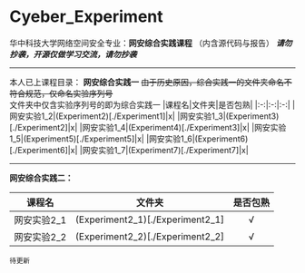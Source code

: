 # Cyeber_Experiment
华中科技大学网络空间安全专业：**网安综合实践课程**
（内含源代码与报告）
 **_请勿抄袭，开源仅做学习交流，请勿抄袭_**
 ___ 
本人已上课程目录：
**网安综合实践一**
	~~由于历史原因，综合实践一的文件夹命名不符合规范，仅命名实验序列号~~
	<br/>
	文件夹中仅含实验序列号的即为综合实践一
|课程名|文件夹|是否包熟|
|:-:|:-:|:-:|
|网安实验1_2|(Experiment2)[./Experiment1]|x|
|网安实验1_3|(Experiment3)[./Experiment2]|x|
|网安实验1_4|(Experiment4)[./Experiment3]|x|
|网安实验1_5|(Experiment5)[./Experiment5]|x|
|网安实验1_6|(Experiment6)[./Experiment6]|x|
|网安实验1_7|(Experiment7)[./Experiment7]|x|
____________________________
**网安综合实践二：**

|课程名|文件夹|是否包熟|
|:-:|:-:|:-:|
|网安实验2_1|(Experiment2_1)[./Experiment2_1]|√|
|网安实验2_2|(Experiment2_2)[./Experiment2_2]|√|

	待更新
